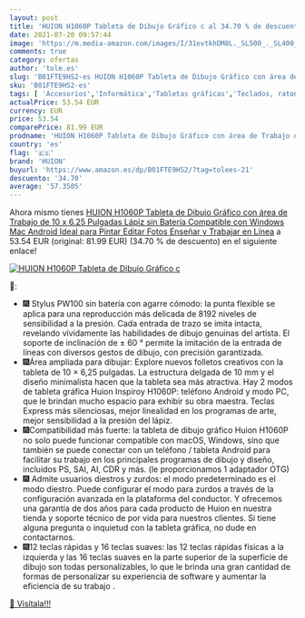 ```yaml
---
layout: post
title: 'HUION H1060P Tableta de Dibujo Gráfico c al 34.70 % de descuento'
date: 2021-07-20 09:57:44
image: 'https://m.media-amazon.com/images/I/31evtkhDM8L._SL500_._SL400_.jpg'
comments: true
category: ofertas
author: 'tole.es'
slug: 'B01FTE9HS2-es HUION H1060P Tableta de Dibujo Gráfico con área de Trabajo...'
sku: 'B01FTE9HS2-es'
tags: [ 'Accesorios','Informática','Tabletas gráficas','Teclados, ratones y periféricos de entrada','android','huion', ]
actualPrice: 53.54 EUR
currency: EUR
price: 53.54
comparePrice: 81.99 EUR
prodname: 'HUION H1060P Tableta de Dibujo Gráfico con área de Trabajo de 10 x 6.25 Pulgadas  Lápiz sin Batería  Compatible con Windows Mac Android  Ideal para Pintar  Editar  Fotos  Enseñar y Trabajar en Línea'
country: 'es'
flag: '🇪🇸'
brand: 'HUION'
buyurl: 'https://www.amazon.es/dp/B01FTE9HS2/?tag=tolees-21'
descuento: '34.70'
average: '57.3505'
---
```


Ahora mismo tienes [HUION H1060P Tableta de Dibujo Gráfico con área de Trabajo de 10 x 6.25 Pulgadas  Lápiz sin Batería  Compatible con Windows Mac Android  Ideal para Pintar  Editar  Fotos  Enseñar y Trabajar en Línea](https://www.amazon.es/dp/B01FTE9HS2/?tag=tolees-21) a 53.54 EUR (original: 81.99 EUR) (34.70 %  de descuento) en el siguiente enlace!

[![HUION H1060P Tableta de Dibujo Gráfico c](https://m.media-amazon.com/images/I/31evtkhDM8L._SL500_._SL400_.jpg)](https://www.amazon.es/dp/B01FTE9HS2/?tag=tolees-21)

🔎:

- 🎆 Stylus PW100 sin batería con agarre cómodo: la punta flexible se aplica para una reproducción más delicada de 8192 niveles de sensibilidad a la presión. Cada entrada de trazo se imita intacta, revelando vívidamente las habilidades de dibujo genuinas del artista. El soporte de inclinación de ± 60 ° permite la imitación de la entrada de líneas con diversos gestos de dibujo, con precisión garantizada.
- 🎆Área ampliada para dibujar: Explore nuevos folletos creativos con la tableta de 10 × 6,25 pulgadas. La estructura delgada de 10 mm y el diseño minimalista hacen que la tableta sea más atractiva. Hay 2 modos de tableta gráfica Huion Inspiroy H1060P: teléfono Android y modo PC, que le brindan mucho espacio para exhibir su obra maestra. Teclas Express más silenciosas, mejor linealidad en los programas de arte, mejor sensibilidad a la presión del lápiz.
- 🎆Compatibilidad más fuerte: la tableta de dibujo gráfico Huion H1060P no solo puede funcionar compatible con macOS, Windows, sino que también se puede conectar con un teléfono / tableta Android para facilitar su trabajo en los principales programas de dibujo y diseño, incluidos PS, SAI, AI, CDR y más. (le proporcionamos 1 adaptador OTG)
- 🎆 Admite usuarios diestros y zurdos: el modo predeterminado es el modo diestro. Puede configurar el modo para zurdos a través de la configuración avanzada en la plataforma del conductor. Y ofrecemos una garantía de dos años para cada producto de Huion en nuestra tienda y soporte técnico de por vida para nuestros clientes. Si tiene alguna pregunta o inquietud con la tableta gráfica, no dude en contactarnos.
- 🎆12 teclas rápidas y 16 teclas suaves: las 12 teclas rápidas físicas a la izquierda y las 16 teclas suaves en la parte superior de la superficie de dibujo son todas personalizables, lo que le brinda una gran cantidad de formas de personalizar su experiencia de software y aumentar la eficiencia de su trabajo .

[🛒 Visítala!!!](https://www.amazon.es/dp/B01FTE9HS2/?tag=tolees-21)
